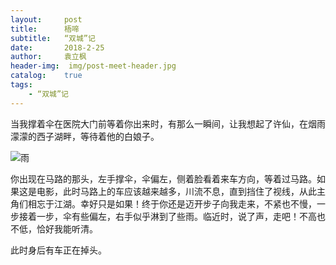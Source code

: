 ```yaml
---
layout:     post
title:      梧啼
subtitle:   “双城”记
date:       2018-2-25
author:     袁立枫
header-img:  img/post-meet-header.jpg
catalog:    true 				
tags:							
    - “双城”记
---
```


当我撑着伞在医院大门前等着你出来时，有那么一瞬间，让我想起了许仙，在烟雨濛濛的西子湖畔，等待着他的白娘子。

![雨](https://github.com/ylfsyor/ylfsyor.github.io/raw/master/img/post-meet.jpg)

你出现在马路的那头，左手撑伞，伞偏左，侧着脸看着来车方向，等着过马路。如果这是电影，此时马路上的车应该越来越多，川流不息，直到挡住了视线，从此主角们相忘于江湖。幸好只是如果！终于你还是迈开步子向我走来，不紧也不慢，一步接着一步，伞有些偏左，右手似乎淋到了些雨。临近时，说了声，走吧！不高也不低，恰好我能听清。

此时身后有车正在掉头。
